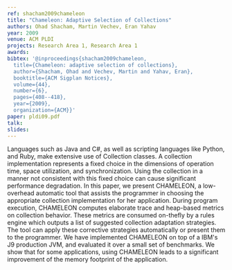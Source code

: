 ```yaml
---
ref: shacham2009chameleon
title: "Chameleon: Adaptive Selection of Collections"
authors: Ohad Shacham, Martin Vechev, Eran Yahav
year: 2009
venue: ACM PLDI
projects: Research Area 1, Research Area 1
awards: 
bibtex: '@inproceedings{shacham2009chameleon,
  title={Chameleon: adaptive selection of collections},
  author={Shacham, Ohad and Vechev, Martin and Yahav, Eran},
  booktitle={ACM Sigplan Notices},
  volume={44},
  number={6},
  pages={408--418},
  year={2009},
  organization={ACM}}'
paper: pldi09.pdf
talk: 
slides: 
---
```


Languages such as Java and C#, as well as scripting languages like Python, and Ruby, make extensive use of Collection classes. A collection implementation represents a fixed choice in the dimensions of operation time, space utilization, and synchronization. Using the collection in a manner not consistent with this fixed choice can cause significant performance degradation. In this paper, we present CHAMELEON, a low-overhead automatic tool that assists the programmer in choosing the appropriate collection implementation for her application. During program execution, CHAMELEON computes elaborate trace and heap-based metrics on collection behavior. These metrics are consumed on-thefly by a rules engine which outputs a list of suggested collection adaptation strategies. The tool can apply these corrective strategies automatically or present them to the programmer. We have implemented CHAMELEON on top of a IBM's J9 production JVM, and evaluated it over a small set of benchmarks. We show that for some applications, using CHAMELEON leads to a significant improvement of the memory footprint of the application.